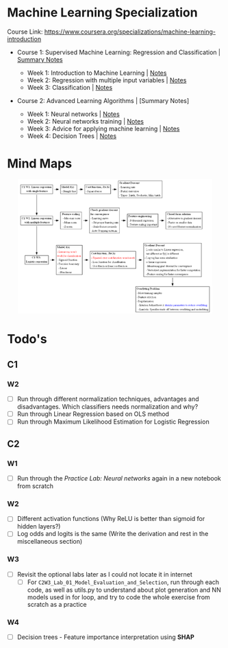 # Machine Learning Specialization

Course Link: https://www.coursera.org/specializations/machine-learning-introduction

- Course 1: Supervised Machine Learning: Regression and Classification | [Summary Notes](1_supervised_machine_learning_regression_and_classification/README.ipynb)
  - Week 1: Introduction to Machine Learning | [Notes](1_supervised_machine_learning_regression_and_classification/week1/README.md)
  - Week 2: Regression with multiple input variables | [Notes](1_supervised_machine_learning_regression_and_classification/week2/README.ipynb)
  - Week 3: Classification | [Notes](1_supervised_machine_learning_regression_and_classification/week3/README.ipynb)

- Course 2: Advanced Learning Algorithms | [Summary Notes]
  - Week 1: Neural networks | [Notes](2_advanced_learning_algorithms/week1/README.ipynb)
  - Week 2: Neural networks training | [Notes](2_advanced_learning_algorithms/week2/README.ipynb)
  - Week 3: Advice for applying machine learning | [Notes](2_advanced_learning_algorithms/week3/README.ipynb)
  - Week 4: Decision Trees | [Notes](2_advanced_learning_algorithms/week4/README.ipynb) 

# Mind Maps

<p align="center">
<img src="1_supervised_machine_learning_regression_and_classification/mindmap/C1W1_mindmap.png" width="90%" padding="10px">
</p>

# Todo's
## C1
### W2
- [ ] Run through different normalization techniques, advantages and disadvantages. Which classifiers needs normalization and why? 
- [ ] Run through Linear Regression based on OLS method
- [ ] Run through Maximum Likelihood Estimation for Logistic Regression

## C2
### W1
- [ ] Run through the *Practice Lab: Neural networks* again in a new notebook from scratch 
### W2
- [ ] Different activation functions (Why ReLU is better than sigmoid for hidden layers?)
- [ ] Log odds and logits is the same (Write the derivation and rest in the miscellaneous section)
### W3
- [ ] Revisit the optional labs later as I could not locate it in internet
  - [ ] For `C2W3_Lab_01_Model_Evaluation_and_Selection`, run through each code, as well as utils.py to understand about plot generation and NN models used in for loop, and try to code the whole exercise from scratch as a practice
### W4
- [ ] Decision trees - Feature importance interpretation using **SHAP**
